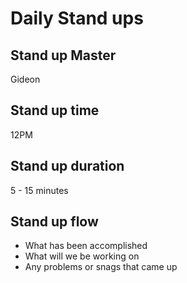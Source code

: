 # Daily Stand ups

## Stand up Master

Gideon

## Stand up time

12PM

## Stand up duration

5 - 15 minutes

## Stand up flow

- What has been accomplished
- What will we be working on
- Any problems or snags that came up